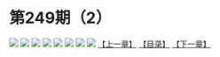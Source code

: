 # 第249期（2）
![](https://mao.mhtupian.com/uploads/img/7563/245007/manhua_12_20160704_2016070412033157048.jpg)
![](https://mao.mhtupian.com/uploads/img/7563/245007/manhua_12_20160704_2016070412033924164.jpg)
![](https://mao.mhtupian.com/uploads/img/7563/245007/manhua_12_20160704_2016070412035089002.jpg)
![](https://mao.mhtupian.com/uploads/img/7563/245007/manhua_12_20160704_2016070412040227105.jpg)
![](https://mao.mhtupian.com/uploads/img/7563/245007/manhua_12_20160704_2016070412040712930.jpg)
![](https://mao.mhtupian.com/uploads/img/7563/245007/manhua_12_20160704_2016070412041584143.jpg)
![](https://mao.mhtupian.com/uploads/img/7563/245007/manhua_12_20160704_2016070412042539621.jpg)
![](https://mao.mhtupian.com/uploads/img/7563/245007/manhua_12_20160704_2016070412043139396.jpg)
[【上一章】](./33.md)
[【目录】](./README.md)
[【下一章】](./35.md)
